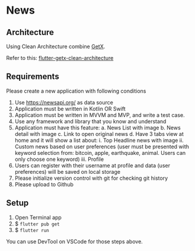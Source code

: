 # News

## Architecture
Using Clean Architecture combine [GetX](https://github.com/jonataslaw/getx).

Refer to this: [flutter-getx-clean-architecture](https://github.com/phamdinhduc795397/flutter-getx-clean-architecture) 

## Requirements
Please create a new application with following conditions

1. Use https://newsapi.org/ as data source 
2. Application must be written in Kotlin OR Swift 
3. Application must be written in MVVM and MVP, and write a test case. 
4. Use any framework and library that you know and understand 
5. Application must have this feature: 
    a. News List with image 
    b. News detail with image 
    c. Link to open original news 
    d. Have 3 tabs view at home and it will show a list about: 
            i. Top Headline news with image 
            ii. Custom news based on user preferences (user must be presented with keyword selection from: bitcoin, apple, earthquake, animal. Users can only choose one keyword) 
            iii. Profile 
6. Users can register with their username at profile and data (user preferences) will be saved on local storage 
7. Please initialize version control with git for checking git history 
8. Please upload to Github 

## Setup
1. Open Terminal app
2. $ `flutter pub get`
3. $ `flutter run`

You can use DevTool on VSCode for those steps above.
